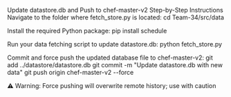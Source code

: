 Update datastore.db and Push to chef-master-v2
Step-by-Step Instructions
Navigate to the folder where fetch_store.py is located:
cd Team-34/src/data

Install the required Python package:
pip install schedule

Run your data fetching script to update datastore.db:
python fetch_store.py

Commit and force push the updated database file to chef-master-v2:
git add ../datastore/datastore.db
git commit -m "Update datastore.db with new data"
git push origin chef-master-v2 --force

⚠️ Warning: Force pushing will overwrite remote history; use with caution
